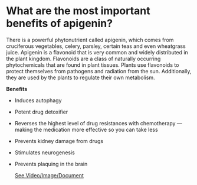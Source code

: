 # What are the most important benefits of apigenin?

There is a powerful phytonutrient called apigenin, which comes from cruciferous vegetables, celery, parsley, certain teas and even wheatgrass juice. Apigenin is a flavonoid that is very common and widely distributed in the plant kingdom. Flavonoids are a class of naturally occurring phytochemicals that are found in plant tissues. Plants use flavonoids to protect themselves from pathogens and radiation from the sun. Additionally, they are used by the plants to regulate their own metabolism.

**Benefits**

- Induces autophagy

- Potent drug detoxifier

- Reverses the highest level of drug resistances with chemotherapy — making the medication more effective so you can take less

- Prevents kidney damage from drugs

- Stimulates neurogenesis

- Prevents plaquing in the brain

     [See Video/Image/Document](https://hls-player.drberg.com/asset?path=migrated-assets/benefits-of-apigenin-the-powerful-phytonutrient-drberg)